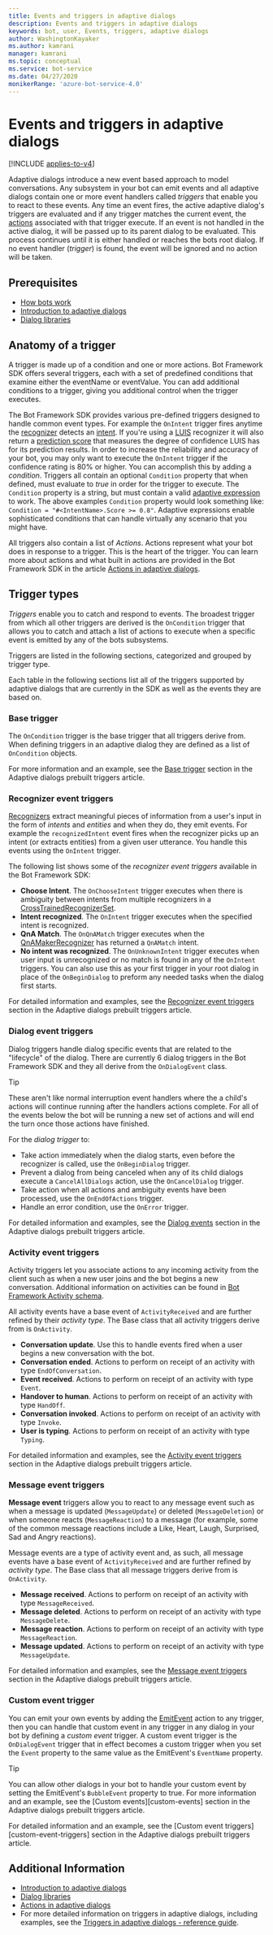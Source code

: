 ```yaml
---
title: Events and triggers in adaptive dialogs
description: Events and triggers in adaptive dialogs
keywords: bot, user, Events, triggers, adaptive dialogs
author: WashingtonKayaker
ms.author: kamrani
manager: kamrani
ms.topic: conceptual
ms.service: bot-service
ms.date: 04/27/2020
monikerRange: 'azure-bot-service-4.0'
---
```


# Events and triggers in adaptive dialogs

[!INCLUDE [applies-to-v4](../includes/applies-to-v4-current.md)]

Adaptive dialogs introduce a new event based approach to model conversations. Any subsystem in your bot can emit events and all adaptive dialogs contain one or more event handlers called _triggers_ that enable you to react to these events. Any time an event fires, the active adaptive dialog's triggers are evaluated and if any trigger matches the current event, the [actions][actions] associated with that trigger execute. If an event is not handled in the active dialog, it will be passed up to its parent dialog to be evaluated. This process continues until it is either handled or reaches the bots root dialog. If no event handler (_trigger_) is found, the event will be ignored and no action will be taken.

<!--TODO P3: preBubble/consultation/postBubble phases - Possibly document in an advanced section at some point.
From: v-jofin: (https://github.com/MicrosoftDocs/bot-docs-pr/pull/2109#discussion_r418164608)
There is also the post-bubble/trailing-edge process where everyone who didn't handle the event on the leading-edge gets a second chance on the trailing edge, from the root back down to the leaf.
From Stevenic: (https://github.com/MicrosoftDocs/bot-docs-pr/pull/2109#discussion_r425335486)
"If anything it seems like these details would be in an "Advanced Event Concepts" section as I'm not sure most devs ever need to worry about this or even understand it. I had to create this mechanism to get our consultation stuff to work but it's a super advanced concept."
--->

## Prerequisites

* [How bots work][how-bots-work]
* [Introduction to adaptive dialogs][introduction]
* [Dialog libraries][concept-dialog]

## Anatomy of a trigger

 A trigger is made up of a condition and one or more actions. Bot Framework SDK offers several triggers, each with a set of predefined conditions that examine either the eventName or eventValue. You can add additional conditions to a trigger, giving you additional control when the trigger executes.

The Bot Framework SDK provides various pre-defined triggers designed to handle common event types.  For example the `OnIntent` trigger fires anytime the [recognizer][recognizers] detects an [intent][recognizer-intents]. If you're using a [LUIS][luis] recognizer it will also return a [prediction score][luis-prediction-scores] that measures the degree of confidence LUIS has for its prediction results. In order to increase the reliability and accuracy of your bot, you may only want to execute the `OnIntent` trigger if the confidence rating is 80% or higher. You can accomplish this by adding a _condition_. Triggers all contain an optional `Condition` property that when defined, must evaluate to _true_ in order for the trigger to execute. The `Condition` property is a string, but must contain a valid [adaptive expression][adaptive-expressions] to work. The above examples `Condition` property would look something like: `Condition = "#<IntentName>.Score >= 0.8"`. Adaptive expressions enable sophisticated conditions that can handle virtually any scenario that you might have.

All triggers also contain a list of _Actions_. Actions represent what your bot does in response to a trigger.  This is the heart of the trigger. You can learn more about actions and what built in actions are provided in the Bot Framework SDK in the article [Actions in adaptive dialogs][actions].

## Trigger types

_Triggers_ enable you to catch and respond to events. The broadest trigger from which all other triggers are derived is the `OnCondition` trigger that allows you to catch and attach a list of actions to execute when a specific event is emitted by any of the bots subsystems.

Triggers are listed in the following sections, categorized and grouped by trigger type.

Each table in the following sections list all of the triggers supported by adaptive dialogs that are currently in the SDK as well as the events they are based on.

### Base trigger

The `OnCondition` trigger is the base trigger that all triggers derive from. When defining triggers in an adaptive dialog they are defined as a list of `OnCondition` objects.

For more information and an example, see the [Base trigger][base-trigger] section in the Adaptive dialogs prebuilt triggers article.

### Recognizer event triggers

[Recognizers][recognizers] extract meaningful pieces of information from a user's input in the form of _intents_ and _entities_ and when they do, they emit events. For example the `recognizedIntent` event fires when the recognizer picks up an intent (or extracts entities) from a given user utterance. You handle this events using the `OnIntent` trigger.

The following list shows some of the _recognizer event triggers_ available in the Bot Framework SDK:

* **Choose Intent**. The `OnChooseIntent` trigger executes when there is ambiguity between intents from multiple recognizers in a [CrossTrainedRecognizerSet][recognizer-cross-trained-recognizer-set].
* **Intent recognized**. The `OnIntent` trigger executes when the specified intent is recognized.
* **QnA Match**. The `OnQnAMatch` trigger executes when the [QnAMakerRecognizer][qna-maker-recognizer] has returned a `QnAMatch` intent.
* **No intent was recognized**. The `OnUnknownIntent` trigger executes when user input is unrecognized or no match is found in any of the `OnIntent` triggers. You can also use this as your first trigger in your root dialog in place of the `OnBeginDialog` to preform any needed tasks when the dialog first starts.

For detailed information and examples, see the [Recognizer event triggers][recognizer-event-triggers] section in the Adaptive dialogs prebuilt triggers article.

### Dialog event triggers

Dialog triggers handle dialog specific events that are related to the "lifecycle" of the dialog.  There are currently 6 dialog triggers in the Bot Framework SDK and they all derive from the `OnDialogEvent` class.

> [!TIP]
> These aren't like normal interruption event handlers where the a child's actions will continue running after the handlers actions complete. For all of the events below the bot will be running a new set of actions and will end the turn once those actions have finished.

For the _dialog trigger_ to:

* Take action immediately when the dialog starts, even before the recognizer is called, use the `OnBeginDialog` trigger.
* Prevent a dialog from being canceled when any of its child dialogs execute a `CancelAllDialogs` action, use the `OnCancelDialog` trigger.
* Take action when all actions and ambiguity events have been processed, use the `OnEndOfActions` trigger.
* Handle an error condition, use the `OnError` trigger.

For detailed information and examples, see the [Dialog events][dialog-event-triggers] section in the Adaptive dialogs prebuilt triggers article.

### Activity event triggers

Activity triggers let you associate actions to any incoming activity from the client such as when a new user joins and the bot begins a new conversation. Additional information on activities can be found in [Bot Framework Activity schema][botframework-activity].

All activity events have a base event of `ActivityReceived` and are further refined by their _activity type_. The Base class that all activity triggers derive from is `OnActivity`.

* **Conversation update**. Use this to handle events fired when a user begins a new conversation with the bot.
* **Conversation ended**. Actions to perform on receipt of an activity with type `EndOfConversation`.
* **Event received**. Actions to perform on receipt of an activity with type `Event`.
* **Handover to human**. Actions to perform on receipt of an activity with type `HandOff`.
* **Conversation invoked**. Actions to perform on receipt of an activity with type `Invoke`.
* **User is typing**. Actions to perform on receipt of an activity with type `Typing`.

For detailed information and examples, see the [Activity event triggers][activity-event-triggers] section in the Adaptive dialogs prebuilt triggers article.

### Message event triggers

**Message event** triggers allow you to react to any message event such as when a message is updated (`MessageUpdate`) or deleted (`MessageDeletion`) or when someone reacts (`MessageReaction`) to a message (for example, some of the common message reactions include a Like, Heart, Laugh, Surprised, Sad and Angry reactions).

Message events are a type of activity event and, as such, all message events have a base event of `ActivityReceived` and are further refined by _activity type_. The Base class that all message triggers derive from is `OnActivity`.

* **Message received**. Actions to perform on receipt of an activity with type `MessageReceived`.
* **Message deleted**. Actions to perform on receipt of an activity with type `MessageDelete`.
* **Message reaction**. Actions to perform on receipt of an activity with type `MessageReaction`.
* **Message updated**. Actions to perform on receipt of an activity with type `MessageUpdate`.

For detailed information and examples, see the [Message event triggers][message-event-triggers] section in the Adaptive dialogs prebuilt triggers article.

### Custom event trigger

You can emit your own events by adding the [EmitEvent][emitevent-action] action to any trigger, then you can handle that custom event in any trigger in any dialog in your bot by defining a _custom event_ trigger. A custom event trigger is the `OnDialogEvent` trigger that in effect becomes a custom trigger when you set the `Event` property to the same value as the EmitEvent's `EventName` property.

> [!TIP]
> You can allow other dialogs in your bot to handle your custom event by setting the EmitEvent's `BubbleEvent` property to true.
For more information and an example, see the [Custom events][custom-events] section in the Adaptive dialogs prebuilt triggers article.

For detailed information and an example, see the [Custom event triggers][custom-event-triggers] section in the Adaptive dialogs prebuilt triggers article.

## Additional Information

* [Introduction to adaptive dialogs][introduction]
* [Dialog libraries][concept-dialog]
* [Actions in adaptive dialogs][actions]
* For more detailed information on triggers in adaptive dialogs, including examples, see the [Triggers in adaptive dialogs - reference guide][triggers-ref].

<!-- Adaptive dialog links-->
[introduction]:bot-builder-adaptive-dialog-introduction.md
[actions]:bot-builder-concept-adaptive-dialog-actions.md
[inputs]:bot-builder-concept-adaptive-dialog-inputs.md

[emitevent-action]:../adaptive-dialog/adaptive-dialog-prebuilt-actions.md#emitevent
[recognizer-intents]:bot-builder-concept-adaptive-dialog-recognizers.md#intents
[recognizers]:bot-builder-concept-adaptive-dialog-recognizers.md
[recognizer-cross-trained-recognizer-set]:bot-builder-concept-adaptive-dialog-recognizers.md#cross-trained-recognizer-set
[qna-maker-recognizer]:bot-builder-concept-adaptive-dialog-recognizers.md#qna-maker-recognizer

<!-- Reference article links-->
[triggers-ref]: ../adaptive-dialog/adaptive-dialog-prebuilt-triggers.md
[base-trigger]:../adaptive-dialog/adaptive-dialog-prebuilt-triggers.md#base-trigger
[recognizer-event-triggers]:../adaptive-dialog/adaptive-dialog-prebuilt-triggers.md#recognizer-event-triggers
[dialog-event-triggers]:../adaptive-dialog/adaptive-dialog-prebuilt-triggers.md#dialog-event-triggers
[activity-event-triggers]:../adaptive-dialog/adaptive-dialog-prebuilt-triggers.md#activity-event-triggers
[message-event-triggers]:../adaptive-dialog/adaptive-dialog-prebuilt-triggers.md#message-event-triggers
[custom-event-trigger]:../adaptive-dialog/adaptive-dialog-prebuilt-triggers.md#custom-event-trigger

<!-- BF SDK links-->
[botframework-activity]:https://github.com/microsoft/botframework-sdk/blob/master/specs/botframework-activity/botframework-activity.md
[adaptive-expressions]:bot-builder-concept-adaptive-expressions.md
[concept-dialog]:bot-builder-concept-dialog.md
[how-bots-work]:bot-builder-basics.md

<!-- External links-->
[luis]:https://www.luis.ai/home
[luis-prediction-scores]:/azure/ai-services/luis/luis-concept-prediction-score

